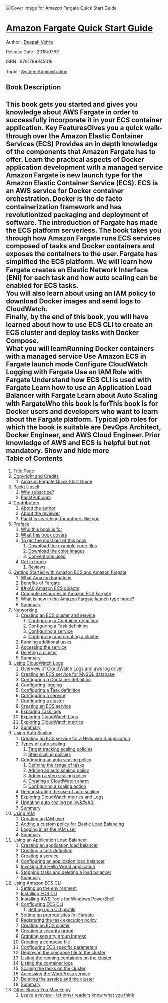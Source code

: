 ![Cover image for Amazon Fargate Quick Start Guide](https://imgdetail.ebookreading.net/cover/cover/system_admin/EB9781789345018.jpg)

[Amazon Fargate Quick Start Guide](https://ebookreading.net/view/book/Amazon+Fargate+Quick+Start+Guide-EB9781789345018_1.html "Amazon Fargate Quick Start Guide")
====================================================================================================================

Author : [Deepak Vohra](https://ebookreading.net/search/author/Deepak+Vohra)

Release Date : 2018/07/01

ISBN : 9781789345018

Topic : [System Administration](https://ebookreading.net/search/category/system-administration)

Book Description
-----------------

 This book gets you started and gives you knowledge about AWS Fargate in order to successfully incorporate it in your ECS container application.
Key FeaturesGives you a quick walk-through over the Amazon Elastic Container Services (ECS) Provides  an in depth  knowledge of the components that Amazon Fargate has to offer.  Learn the practical aspects of Docker application development with a managed service Amazon Fargate is new launch type for the Amazon Elastic Container Service (ECS). ECS is an AWS service for Docker container orchestration. Docker is the de facto containerization framework and has revolutionized packaging and deployment of software. The introduction of Fargate has made the ECS platform serverless. 
The book takes you through how Amazon Fargate runs ECS services composed of tasks and Docker containers and exposes the containers to the user. Fargate has simplified the ECS platform. We will learn how Fargate creates an Elastic Network Interface (ENI) for each task and how auto scaling can be enabled for ECS tasks.  
You will also learn about using an IAM policy to download Docker images and send logs to CloudWatch.  
Finally, by the end of this book, you will have learned about how to use ECS CLI to create an ECS cluster and deploy tasks with Docker Compose.  
What you will learnRunning Docker containers with a managed service Use Amazon ECS in Fargate launch mode Configure CloudWatch Logging with Fargate Use an IAM Role with Fargate Understand how ECS CLI is used with Fargate Learn how to use an Application Load Balancer with Fargate Learn about Auto Scaling with FargateWho this book is forThis book is for Docker users and developers who want  to learn about the Fargate platform. Typical job roles for which the book is suitable are DevOps Architect, Docker Engineer, and AWS Cloud Engineer. Prior knowledge of AWS and ECS is helpful but not mandatory. 
        Show and hide more                
Table of Contents
-----------------

1. [Title Page](https://ebookreading.net/view/book/Amazon+Fargate+Quick+Start+Guide-EB9781789345018_2.html)
1. [Copyright and Credits](https://ebookreading.net/view/book/Amazon+Fargate+Quick+Start+Guide-EB9781789345018_3.html)
    1. [Amazon Fargate Quick Start Guide](https://ebookreading.net/view/book/Amazon+Fargate+Quick+Start+Guide-EB9781789345018_4.html)
1. [Packt Upsell](https://ebookreading.net/view/book/Amazon+Fargate+Quick+Start+Guide-EB9781789345018_5.html)
    1. [Why subscribe?](https://ebookreading.net/view/book/Amazon+Fargate+Quick+Start+Guide-EB9781789345018_6.html)
    1. [PacktPub.com](https://ebookreading.net/view/book/Amazon+Fargate+Quick+Start+Guide-EB9781789345018_7.html)
1. [Contributors](https://ebookreading.net/view/book/Amazon+Fargate+Quick+Start+Guide-EB9781789345018_8.html)
    1. [About the author](https://ebookreading.net/view/book/Amazon+Fargate+Quick+Start+Guide-EB9781789345018_9.html)
    1. [About the reviewer](https://ebookreading.net/view/book/Amazon+Fargate+Quick+Start+Guide-EB9781789345018_10.html)
    1. [Packt is searching for authors like you](https://ebookreading.net/view/book/Amazon+Fargate+Quick+Start+Guide-EB9781789345018_11.html)
1. [Preface](https://ebookreading.net/view/book/Amazon+Fargate+Quick+Start+Guide-EB9781789345018_13.html)
    1. [Who this book is for](https://ebookreading.net/view/book/Amazon+Fargate+Quick+Start+Guide-EB9781789345018_14.html)
    1. [What this book covers](https://ebookreading.net/view/book/Amazon+Fargate+Quick+Start+Guide-EB9781789345018_15.html)
    1. [To get the most out of this book](https://ebookreading.net/view/book/Amazon+Fargate+Quick+Start+Guide-EB9781789345018_16.html)
        1. [Download the example code files](https://ebookreading.net/view/book/Amazon+Fargate+Quick+Start+Guide-EB9781789345018_17.html)
        1. [Download the color images](https://ebookreading.net/view/book/Amazon+Fargate+Quick+Start+Guide-EB9781789345018_18.html)
        1. [Conventions used](https://ebookreading.net/view/book/Amazon+Fargate+Quick+Start+Guide-EB9781789345018_19.html)
    1. [Get in touch](https://ebookreading.net/view/book/Amazon+Fargate+Quick+Start+Guide-EB9781789345018_20.html)
        1. [Reviews](https://ebookreading.net/view/book/Amazon+Fargate+Quick+Start+Guide-EB9781789345018_21.html)
1. [Getting Started with Amazon ECS and Amazon Fargate](https://ebookreading.net/view/book/Amazon+Fargate+Quick+Start+Guide-EB9781789345018_22.html)
    1. [What Amazon Fargate is](https://ebookreading.net/view/book/Amazon+Fargate+Quick+Start+Guide-EB9781789345018_23.html)
    1. [Benefits of Fargate](https://ebookreading.net/view/book/Amazon+Fargate+Quick+Start+Guide-EB9781789345018_24.html)
    1. [&amp;#xA0;Amazon ECS objects](https://ebookreading.net/view/book/Amazon+Fargate+Quick+Start+Guide-EB9781789345018_25.html)
    1. [Compute resources in Amazon ECS Fargate](https://ebookreading.net/view/book/Amazon+Fargate+Quick+Start+Guide-EB9781789345018_26.html)
    1. [What is new in the Amazon Fargate launch type mode?](https://ebookreading.net/view/book/Amazon+Fargate+Quick+Start+Guide-EB9781789345018_27.html)
    1. [Summary](https://ebookreading.net/view/book/Amazon+Fargate+Quick+Start+Guide-EB9781789345018_28.html)
1. [Networking](https://ebookreading.net/view/book/Amazon+Fargate+Quick+Start+Guide-EB9781789345018_29.html)
    1. [Creating an ECS cluster and service](https://ebookreading.net/view/book/Amazon+Fargate+Quick+Start+Guide-EB9781789345018_30.html)
        1. [Configuring a Container definition](https://ebookreading.net/view/book/Amazon+Fargate+Quick+Start+Guide-EB9781789345018_31.html)
        1. [Configuring a Task definition](https://ebookreading.net/view/book/Amazon+Fargate+Quick+Start+Guide-EB9781789345018_32.html)
        1. [Configuring a service](https://ebookreading.net/view/book/Amazon+Fargate+Quick+Start+Guide-EB9781789345018_33.html)
        1. [Configuring and creating a cluster](https://ebookreading.net/view/book/Amazon+Fargate+Quick+Start+Guide-EB9781789345018_34.html)
    1. [Running additional tasks](https://ebookreading.net/view/book/Amazon+Fargate+Quick+Start+Guide-EB9781789345018_35.html)
    1. [Accessing the service](https://ebookreading.net/view/book/Amazon+Fargate+Quick+Start+Guide-EB9781789345018_36.html)
    1. [Deleting a cluster](https://ebookreading.net/view/book/Amazon+Fargate+Quick+Start+Guide-EB9781789345018_37.html)
    1. [Summary](https://ebookreading.net/view/book/Amazon+Fargate+Quick+Start+Guide-EB9781789345018_38.html)
1. [Using CloudWatch Logs](https://ebookreading.net/view/book/Amazon+Fargate+Quick+Start+Guide-EB9781789345018_39.html)
    1. [Overview of CloudWatch Logs and aws log driver](https://ebookreading.net/view/book/Amazon+Fargate+Quick+Start+Guide-EB9781789345018_40.html)
    1. [Creating an ECS service for MySQL database](https://ebookreading.net/view/book/Amazon+Fargate+Quick+Start+Guide-EB9781789345018_41.html)
    1. [Configuring a Container definition](https://ebookreading.net/view/book/Amazon+Fargate+Quick+Start+Guide-EB9781789345018_42.html)
    1. [Configuring logging](https://ebookreading.net/view/book/Amazon+Fargate+Quick+Start+Guide-EB9781789345018_43.html)
    1. [Configuring a Task definition](https://ebookreading.net/view/book/Amazon+Fargate+Quick+Start+Guide-EB9781789345018_44.html)
    1. [Configuring a service](https://ebookreading.net/view/book/Amazon+Fargate+Quick+Start+Guide-EB9781789345018_45.html)
    1. [Configuring a cluster](https://ebookreading.net/view/book/Amazon+Fargate+Quick+Start+Guide-EB9781789345018_46.html)
    1. [Creating an ECS service](https://ebookreading.net/view/book/Amazon+Fargate+Quick+Start+Guide-EB9781789345018_47.html)
    1. [Exploring Task logs](https://ebookreading.net/view/book/Amazon+Fargate+Quick+Start+Guide-EB9781789345018_48.html)
    1. [Exploring CloudWatch Logs](https://ebookreading.net/view/book/Amazon+Fargate+Quick+Start+Guide-EB9781789345018_49.html)
    1. [Exploring CloudWatch metrics](https://ebookreading.net/view/book/Amazon+Fargate+Quick+Start+Guide-EB9781789345018_50.html)
    1. [Summary](https://ebookreading.net/view/book/Amazon+Fargate+Quick+Start+Guide-EB9781789345018_51.html)
1. [Using Auto Scaling](https://ebookreading.net/view/book/Amazon+Fargate+Quick+Start+Guide-EB9781789345018_52.html)
    1. [Creating an ECS service for a Hello world application](https://ebookreading.net/view/book/Amazon+Fargate+Quick+Start+Guide-EB9781789345018_53.html)
    1. [Types of auto scaling](https://ebookreading.net/view/book/Amazon+Fargate+Quick+Start+Guide-EB9781789345018_54.html)
        1. [Target tracking scaling policies](https://ebookreading.net/view/book/Amazon+Fargate+Quick+Start+Guide-EB9781789345018_55.html)
        1. [Step scaling policies](https://ebookreading.net/view/book/Amazon+Fargate+Quick+Start+Guide-EB9781789345018_56.html)
    1. [Configuring an auto scaling policy](https://ebookreading.net/view/book/Amazon+Fargate+Quick+Start+Guide-EB9781789345018_57.html)
        1. [Defining the range of tasks](https://ebookreading.net/view/book/Amazon+Fargate+Quick+Start+Guide-EB9781789345018_58.html)
        1. [Adding an auto scaling policy](https://ebookreading.net/view/book/Amazon+Fargate+Quick+Start+Guide-EB9781789345018_59.html)
        1. [Adding a step scaling policy](https://ebookreading.net/view/book/Amazon+Fargate+Quick+Start+Guide-EB9781789345018_60.html)
        1. [Creating a CloudWatch alarm](https://ebookreading.net/view/book/Amazon+Fargate+Quick+Start+Guide-EB9781789345018_61.html)
        1. [Configuring a scaling action](https://ebookreading.net/view/book/Amazon+Fargate+Quick+Start+Guide-EB9781789345018_62.html)
    1. [Demonstrating the use of auto scaling](https://ebookreading.net/view/book/Amazon+Fargate+Quick+Start+Guide-EB9781789345018_63.html)
    1. [Exploring CloudWatch metrics and Logs](https://ebookreading.net/view/book/Amazon+Fargate+Quick+Start+Guide-EB9781789345018_64.html)
    1. [Updating auto scaling policy&amp;#xA0;](https://ebookreading.net/view/book/Amazon+Fargate+Quick+Start+Guide-EB9781789345018_65.html)
    1. [Summary](https://ebookreading.net/view/book/Amazon+Fargate+Quick+Start+Guide-EB9781789345018_66.html)
1. [Using IAM](https://ebookreading.net/view/book/Amazon+Fargate+Quick+Start+Guide-EB9781789345018_67.html)
    1. [Creating an IAM user](https://ebookreading.net/view/book/Amazon+Fargate+Quick+Start+Guide-EB9781789345018_68.html)
    1. [Adding a custom policy for Elastic Load Balancing](https://ebookreading.net/view/book/Amazon+Fargate+Quick+Start+Guide-EB9781789345018_69.html)
    1. [Logging in as the IAM user](https://ebookreading.net/view/book/Amazon+Fargate+Quick+Start+Guide-EB9781789345018_70.html)
    1. [Summary](https://ebookreading.net/view/book/Amazon+Fargate+Quick+Start+Guide-EB9781789345018_71.html)
1. [Using an Application Load Balancer](https://ebookreading.net/view/book/Amazon+Fargate+Quick+Start+Guide-EB9781789345018_72.html)
    1. [Creating an application load balancer](https://ebookreading.net/view/book/Amazon+Fargate+Quick+Start+Guide-EB9781789345018_73.html)
    1. [Creating a task definition](https://ebookreading.net/view/book/Amazon+Fargate+Quick+Start+Guide-EB9781789345018_74.html)
    1. [Creating a service](https://ebookreading.net/view/book/Amazon+Fargate+Quick+Start+Guide-EB9781789345018_75.html)
    1. [Configuring an application load balancer](https://ebookreading.net/view/book/Amazon+Fargate+Quick+Start+Guide-EB9781789345018_76.html)
    1. [Invoking the Hello World application](https://ebookreading.net/view/book/Amazon+Fargate+Quick+Start+Guide-EB9781789345018_77.html)
    1. [Stopping tasks and deleting a load balancer](https://ebookreading.net/view/book/Amazon+Fargate+Quick+Start+Guide-EB9781789345018_78.html)
    1. [Summary](https://ebookreading.net/view/book/Amazon+Fargate+Quick+Start+Guide-EB9781789345018_79.html)
1. [Using Amazon ECS CLI](https://ebookreading.net/view/book/Amazon+Fargate+Quick+Start+Guide-EB9781789345018_80.html)
    1. [Setting up the environment](https://ebookreading.net/view/book/Amazon+Fargate+Quick+Start+Guide-EB9781789345018_81.html)
    1. [Installing ECS CLI](https://ebookreading.net/view/book/Amazon+Fargate+Quick+Start+Guide-EB9781789345018_82.html)
    1. [Installing AWS Tools for Windows PowerShell](https://ebookreading.net/view/book/Amazon+Fargate+Quick+Start+Guide-EB9781789345018_83.html)
    1. [Configuring ECS CLI](https://ebookreading.net/view/book/Amazon+Fargate+Quick+Start+Guide-EB9781789345018_84.html)
        1. [Setting up a CLI profile](https://ebookreading.net/view/book/Amazon+Fargate+Quick+Start+Guide-EB9781789345018_85.html)
    1. [Setting up prerequisites for Fargate](https://ebookreading.net/view/book/Amazon+Fargate+Quick+Start+Guide-EB9781789345018_86.html)
    1. [Registering the task execution policy](https://ebookreading.net/view/book/Amazon+Fargate+Quick+Start+Guide-EB9781789345018_87.html)
    1. [Creating an ECS cluster](https://ebookreading.net/view/book/Amazon+Fargate+Quick+Start+Guide-EB9781789345018_88.html)
    1. [Creating a security group](https://ebookreading.net/view/book/Amazon+Fargate+Quick+Start+Guide-EB9781789345018_89.html)
    1. [Granting security group Ingress](https://ebookreading.net/view/book/Amazon+Fargate+Quick+Start+Guide-EB9781789345018_90.html)
    1. [Creating a compose file](https://ebookreading.net/view/book/Amazon+Fargate+Quick+Start+Guide-EB9781789345018_91.html)
    1. [Configuring ECS specific parameters](https://ebookreading.net/view/book/Amazon+Fargate+Quick+Start+Guide-EB9781789345018_92.html)
    1. [Deploying the compose file to the cluster](https://ebookreading.net/view/book/Amazon+Fargate+Quick+Start+Guide-EB9781789345018_93.html)
    1. [Listing the running containers on the cluster](https://ebookreading.net/view/book/Amazon+Fargate+Quick+Start+Guide-EB9781789345018_94.html)
    1. [Listing the container logs](https://ebookreading.net/view/book/Amazon+Fargate+Quick+Start+Guide-EB9781789345018_95.html)
    1. [Scaling the tasks on the cluster](https://ebookreading.net/view/book/Amazon+Fargate+Quick+Start+Guide-EB9781789345018_96.html)
    1. [Accessing the WordPress service](https://ebookreading.net/view/book/Amazon+Fargate+Quick+Start+Guide-EB9781789345018_97.html)
    1. [Deleting the service and the cluster](https://ebookreading.net/view/book/Amazon+Fargate+Quick+Start+Guide-EB9781789345018_98.html)
    1. [Summary](https://ebookreading.net/view/book/Amazon+Fargate+Quick+Start+Guide-EB9781789345018_99.html)
1. [Other Books You May Enjoy](https://ebookreading.net/view/book/Amazon+Fargate+Quick+Start+Guide-EB9781789345018_100.html)
    1. [Leave a review - let other readers know what you think](https://ebookreading.net/view/book/Amazon+Fargate+Quick+Start+Guide-EB9781789345018_101.html)
